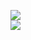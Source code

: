 [![](https://img.shields.io/badge/Made%20With-Github%20Spray-lightgrey.svg?style=for-the-badge&logo=github)](https://github.com/Annihil/github-spray#1861)  
[![](https://i.imgur.com/2DrTn0Z.gif)](https://github.com/Annihil/github-spray)
